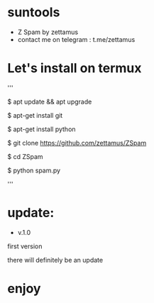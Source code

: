 
# suntools

- Z Spam by zettamus
- contact me on telegram : t.me/zettamus

# Let's install on termux

'''

$ apt update && apt upgrade

$ apt-get install git

$ apt-get install python

$ git clone https://github.com/zettamus/ZSpam

$ cd ZSpam

$ python spam.py

'''

# update:

- v.1.0
  
first version

there will definitely be an update

# enjoy
